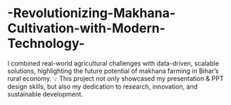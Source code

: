 # -Revolutionizing-Makhana-Cultivation-with-Modern-Technology-
I combined real-world agricultural challenges with data-driven, scalable solutions, highlighting the future potential of makhana farming in Bihar’s rural economy.  💡 This project not only showcased my presentation &amp; PPT design skills, but also my dedication to research, innovation, and sustainable development.
